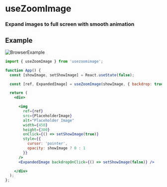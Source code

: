 # useZoomImage

### Expand images to full screen with smooth animation

## Example

![BrowserExample](https://media0.giphy.com/media/v1.Y2lkPTc5MGI3NjExY2h6MWxrdzUzYTgxcXM2ZnR3NTVsa20yeTRrOTJmNDFxajdhOWhkdiZlcD12MV9pbnRlcm5hbF9naWZfYnlfaWQmY3Q9Zw/v6Lzq7UKqY316Yh5b0/giphy.gif)

```jsx
import { useZoomImage } from 'usezoomimage';

function App() {
  const [showImage, setShowImage] = React.useState(false);

  const [ref, ExpandedImage] = useZoomImage(showImage, { backdrop: true });

  return (
    <div>

      <img
        ref={ref}
        src={PlaceholderImage}
        alt="Placeholder Image"
        width={450}
        height={300}
        onClick={() => setShowImage(true)}
        style={{
          cursor: 'pointer',
          opacity: showImage ? 0 : 1
        }}
      />
      <ExpandedImage backdropOnClick={() => setShowImage(false)} />

    </div>
  );
};
```
